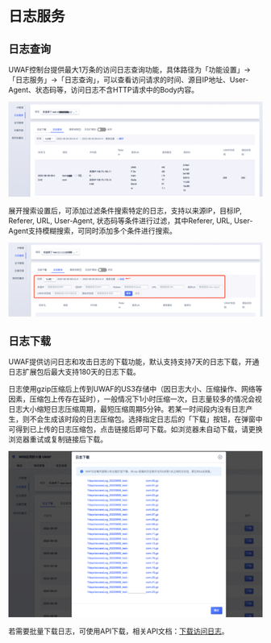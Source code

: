 # 日志服务

## 日志查询

UWAF控制台提供最大1万条的访问日志查询功能，具体路径为「功能设置」->「日志服务」->「日志查询」，可以查看访问请求的时间、源目IP地址、User-Agent、状态码等，访问日志不含HTTP请求中的Body内容。

![logs_1.png](/images/logs_1.png)

展开搜索设置后，可添加过滤条件搜索特定的日志，支持以来源IP，目标IP, Referer, URL, User-Agent, 状态码等条件进行过滤，其中Referer, URL, User-Agent支持模糊搜索，可同时添加多个条件进行搜索。

![logs_2.png](/images/logs_2.png)

## 日志下载

UWAF提供访问日志和攻击日志的下载功能，默认支持支持7天的日志下载，开通日志扩展包后最大支持180天的日志下载。

日志使用gzip压缩后上传到UWAF的US3存储中（因日志大小、压缩操作、网络等因素，压缩包上传存在延时），一般情况下1小时压缩一次，日志量较多的情况会视日志大小缩短日志压缩周期，最短压缩周期5分钟。若某一时间段内没有日志产生，则不会生成该时段的日志压缩包。选择指定日志后的「下载」按钮，在弹窗中可得到已上传的日志压缩包，点击链接后即可下载。如浏览器未自动下载，请更换浏览器重试或复制链接后下载。

![logs_3.png](/images/logs_3.png)

若需要批量下载日志，可使用API下载，相关API文档：[下载访问日志](/api/uewaf-api/download_waf_access_log)。
